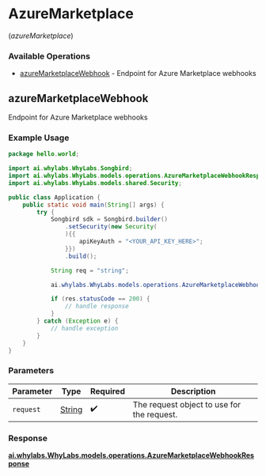 # AzureMarketplace
(*azureMarketplace*)

### Available Operations

* [azureMarketplaceWebhook](#azuremarketplacewebhook) - Endpoint for Azure Marketplace webhooks

## azureMarketplaceWebhook

Endpoint for Azure Marketplace webhooks

### Example Usage

```java
package hello.world;

import ai.whylabs.WhyLabs.Songbird;
import ai.whylabs.WhyLabs.models.operations.AzureMarketplaceWebhookResponse;
import ai.whylabs.WhyLabs.models.shared.Security;

public class Application {
    public static void main(String[] args) {
        try {
            Songbird sdk = Songbird.builder()
                .setSecurity(new Security(
                ){{
                    apiKeyAuth = "<YOUR_API_KEY_HERE>";
                }})
                .build();

            String req = "string";

            ai.whylabs.WhyLabs.models.operations.AzureMarketplaceWebhookResponse res = sdk.azureMarketplace.azureMarketplaceWebhook(req);

            if (res.statusCode == 200) {
                // handle response
            }
        } catch (Exception e) {
            // handle exception
        }
    }
}
```

### Parameters

| Parameter                                  | Type                                       | Required                                   | Description                                |
| ------------------------------------------ | ------------------------------------------ | ------------------------------------------ | ------------------------------------------ |
| `request`                                  | [String](../../models//.md)                | :heavy_check_mark:                         | The request object to use for the request. |


### Response

**[ai.whylabs.WhyLabs.models.operations.AzureMarketplaceWebhookResponse](../../models/operations/AzureMarketplaceWebhookResponse.md)**

